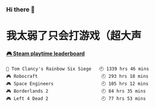 ### Hi there 👋
# 我太弱了只会打游戏（超大声

<!-- steam-box start -->
#### <a href="https://gist.github.com/0cba8b0651b88aba04324d78de487842" target="_blank">🎮 Steam playtime leaderboard</a>
```text
🔫 Tom Clancy's Rainbow Six Siege   🕘 1339 hrs 46 mins
🎮 Robocraft                        🕘 293 hrs 18 mins
🎮 Space Engineers                  🕘 105 hrs 12 mins
🎮 Borderlands 2                    🕘 84 hrs 35 mins
🎮 Left 4 Dead 2                    🕘 77 hrs 53 mins
```
<!-- Powered by https://github.com/YouEclipse/steam-box . -->
<!-- steam-box end -->

